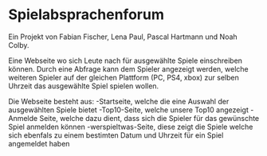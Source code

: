 # Spielabsprachenforum

Ein Projekt von Fabian Fischer, Lena Paul, Pascal Hartmann und Noah Colby.

Eine Webseite wo sich Leute nach für ausgewählte Spiele einschreiben können. Durch eine Abfrage kann dem Spieler angezeigt werden, welche weiteren Spieler auf der gleichen Plattform (PC, PS4, xbox) zur selben Uhrzeit das ausgewählte Spiel spielen wollen.

Die Webseite besteht aus:
    -Startseite, welche die eine Auswahl der ausgewählten Spiele bietet
    -Top10-Seite, welche unsere Top10 angezeigt
    -Anmelde Seite, welche dazu dient, dass sich die Spieler für das gewünschte Spiel anmelden können
    -werspieltwas-Seite, diese zeigt die Spiele welche sich ebenfals zu einem bestimten Datum und Uhrzeit für ein Spiel angemeldet haben
